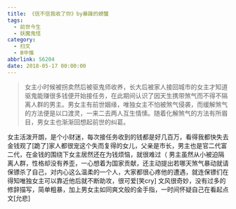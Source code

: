 ```yaml
---
title: 《信不信我收了你》by暴躁的螃蟹
tags:
  - 前世今生
  - 妖魔鬼怪
category:
  - 扫文
  - Ⅲ中推
abbrlink: 56204
date: 2018-05-17 00:00:00
---
```

<meta name="referrer" content="no-referrer" />

> 女主小时候被拐卖然后被驱鬼师收养，长大后被家人接回城市的女主才知道驱鬼能赚很多钱便开始接任务，在此期间认识了因天生携带煞气而不得不隔离人群的男主。男女主有前世姻缘，唯独女主不怕被煞气侵袭，而缓解煞气的方法便是以口渡灵，一来二去两人互生情愫。随着化解煞气的方法有所眉目，男女主也渐渐回想起前世的纠葛。

<!-- more -->

女主活泼开朗，是个小财迷，每次接任务收到的钱都是好几百万，看得我都快失去金钱观了[跪了]家人都很宠这个失而复得的女儿，父亲是市长，男主也是官二代富二代，在金钱的围绕下女主居然还在为钱烦恼，就很难过（
男主虽然从小被迫隔离人群，性格却没有养歪，一心想着为国家贡献，还主动提出若哪天煞气暴动就请保镖杀了自己，对内心这么温柔的一个人，大家都很心疼他的遭遇，就连保镖们在得知唯独女主可以靠近他后就不断助攻，很可爱[笑cry]
文风很奇妙，没有过多的修辞描写，简单粗暴，加上男女主如同爽文般的金手指，一时间怀疑自己在看起点文[允悲]
![]()
![]()
![]()
![]()
![]()
![]()
![]()
![]()
![]()